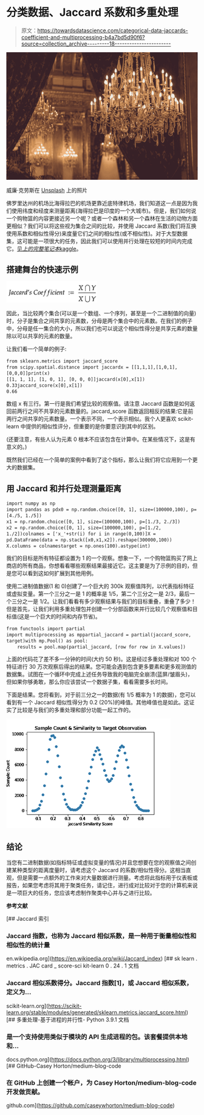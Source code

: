 # 分类数据、Jaccard 系数和多重处理

> 原文：<https://towardsdatascience.com/categorical-data-jaccards-coefficient-and-multiprocessing-b4a7bd5d90f6?source=collection_archive---------18----------------------->

![](img/a6cf46931a94af024d918be86d90cdf5.png)

威廉·克劳斯在 [Unsplash](https://unsplash.com?utm_source=medium&utm_medium=referral) 上的照片

佛罗里达州的机场比海得拉巴的机场更靠近底特律机场，我们知道这一点是因为我们使用纬度和经度来测量距离(海得拉巴是印度的一个大城市)。但是，我们如何说一个购物篮的内容更接近另一个呢？或者一个森林和另一个森林在生活的动物方面更相似？我们可以将这些视为集合之间的比较，并使用 Jaccard 系数(我们将互换使用系数和相似性得分)来度量它们之间的相似性(或不相似性)。对于大型数据集，这可能是一项很大的任务，因此我们可以使用并行处理在较短的时间内完成它。[见*上的完整笔记本*kaggle](https://www.kaggle.com/caseyw/jaccard-s-metric-introduction)。

## 搭建舞台的快速示例

![](img/b643f17fd9a961810f6e0abbf52dd899.png)

因此，当比较两个集合(可以是一个数组、一个序列，甚至是一个二进制值的向量)时，分子是集合之间共享的元素数，分母是两个集合中的元素数。在我们的例子中，分母是任一集合的大小，所以我们也可以说这个相似性得分是共享元素的数量除以可以共享的元素的数量。

让我们看一个简单的例子:

```
from sklearn.metrics import jaccard_score
from scipy.spatial.distance import jaccardx = [[1,1,1],[1,0,1],[0,0,0]]print(x)
[[1, 1, 1], [1, 0, 1], [0, 0, 0]]jaccard(x[0],x[1])
0.33jaccard_score(x[0],x[1])
0.66
```

数组 x 有三行。第一行是我们希望比较的观察值。请注意 Jaccard 函数是如何返回前两行之间不共享的元素数量的。jaccard_score 函数返回相反的结果:它是前两行之间共享的元素数量。一个表示不同，一个表示相似。我个人更喜欢 scikit-learn 中提供的相似性评分，但重要的是你要意识到其中的区别。

(还要注意，有些人认为元素 0 根本不应该包含在计算中。在某些情况下，这是有意义的。)

既然我们已经在一个简单的案例中看到了这个指标，那么让我们将它应用到一个更大的数据集。

## 用 Jaccard 和并行处理测量距离

```
import numpy as np
import pandas as pdx0 = np.random.choice([0, 1], size=(100000,100), p=[4./5, 1./5])
x1 = np.random.choice([0, 1], size=(100000,100), p=[1./3, 2./3])
x2 = np.random.choice([0, 1], size=(100000,100), p=[1./2, 1./2])colnames = ['x_'+str(i) for i in range(0,100)]X = pd.DataFrame(data = np.stack([x0,x1,x2]).reshape(300000,100))
X.columns = colnamestarget = np.ones(100).astype(int)
```

我们的目标是所有特征都设置为 1 的一个观察。想象一下，一个购物篮购买了网上商店的所有商品，你想看看哪些观察结果最接近它。这主要是为了示例的目的，但是您可以看到这如何扩展到其他用例。

使用二进制值数据(1 和 0)创建了一个巨大的 300k 观察值阵列，以代表指标特征或虚拟变量。第一个三分之一是 1 的概率是 1/5，第二个三分之一是 2/3，最后一个三分之一是 1/2。让我们看看有多少观察结果与我们的目标重叠，重叠了多少！但是首先，让我们利用多重处理包并创建一个分部函数来并行比较几个观察值和目标值(这是一个巨大的时间和内存节省)。

```
from functools import partial
import multiprocessing as mppartial_jaccard = partial(jaccard_score, target)with mp.Pool() as pool:
    results = pool.map(partial_jaccard, [row for row in X.values])
```

上面的代码花了差不多一分钟的时间(大约 50 秒)。这是经过多重处理和对 100 个特征进行 30 万次观察后得出的结果。您可能会遇到包含更多要素和更多观测值的数据集。试图在一个循环中完成上述任务导致我的电脑完全崩溃(蓝屏/皱眉头)，但如果你够勇敢，那么你应该尝试一个数据子集，看看需要多长时间。

下面是结果。您将看到，对于前三分之一的数据(有 1/5 概率为 1 的数据)，您可以看到有一个 Jaccard 相似性得分为 0.2 (20%)的峰值。其他峰值也是如此。这证实了比较是与我们的多重处理和部分功能一起工作的。

![](img/a60264692643d7a4cd123be9fd3e4237.png)

## 结论

当您有二进制数据(如指标特征或虚拟变量的情况)并且您想要在您的观察值之间创建某种类型的距离度量时，请考虑这个 Jaccard 的系数/相似性得分。这相当直观，但是需要一点额外的工作来对大量数据进行测量。考虑将此指标用于仪表板或报告，如果您考虑将其用于聚类任务，请记住，进行成对比较对于您的计算机来说是一项巨大的任务，您应该考虑制作聚类中心并与之进行比较。

**参考文献**

[](https://en.wikipedia.org/wiki/Jaccard_index) [## Jaccard 索引

### Jaccard 指数，也称为 Jaccard 相似系数，是一种用于衡量相似性和相似性的统计量

en.wikipedia.org](https://en.wikipedia.org/wiki/Jaccard_index) [](https://scikit-learn.org/stable/modules/generated/sklearn.metrics.jaccard_score.html) [## sk learn . metrics . JAC card _ score-sci kit-learn 0 . 24 . 1 文档

### Jaccard 相似系数得分。Jaccard 指数[1]，或 Jaccard 相似系数，定义为…

scikit-learn.org](https://scikit-learn.org/stable/modules/generated/sklearn.metrics.jaccard_score.html)  [## 多重处理-基于进程的并行性- Python 3.9.1 文档

### 是一个支持使用类似于模块的 API 生成进程的包。该套餐提供本地和…

docs.python.org](https://docs.python.org/3/library/multiprocessing.html) [](https://github.com/caseywhorton/medium-blog-code) [## GitHub-Casey Horton/medium-blog-code

### 在 GitHub 上创建一个帐户，为 Casey Horton/medium-blog-code 开发做贡献。

github.com](https://github.com/caseywhorton/medium-blog-code)